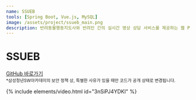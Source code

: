 ```yaml
---
name: SSUEB
tools: [Spring Boot, Vue.js, MySQL]
image: /assets/project/ssueb_main.png
description: 반려동물행동지도사와 반려인 간의 실시간 영상 상담 서비스를 제공하는 웹 PC 사이트<br>[삼성청년SW아카데미 공통PJT]
---
```


# SSUEB

[GitHub 바로가기](https://github.com/Jeeyoun-S/SSUEB)   
<sup>*삼성청년SW아카데미의 보안 정책 상, 특별한 사유가 있을 때만 코드가 공개 상태로 변경됩니다.</sup>

{% include elements/video.html id="3nSiPJ4YDKI" %}